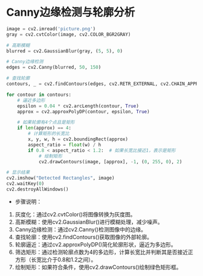 # Canny边缘检测与轮廓分析

```python
image = cv2.imread('picture.png')
gray = cv2.cvtColor(image, cv2.COLOR_BGR2GRAY)

# 高斯模糊
blurred = cv2.GaussianBlur(gray, (5, 5), 0)

# Canny边缘检测
edges = cv2.Canny(blurred, 50, 150)

# 查找轮廓
contours, _ = cv2.findContours(edges, cv2.RETR_EXTERNAL, cv2.CHAIN_APPROX_SIMPLE)

for contour in contours:
    # 逼近多边形
    epsilon = 0.04 * cv2.arcLength(contour, True)
    approx = cv2.approxPolyDP(contour, epsilon, True)

    # 如果轮廓有4个点且是矩形
    if len(approx) == 4:
        # 计算矩形的长宽比
        x, y, w, h = cv2.boundingRect(approx)
        aspect_ratio = float(w) / h
        if 0.8 < aspect_ratio < 1.2:  # 如果长宽比接近1，表示是矩形
            # 绘制矩形
            cv2.drawContours(image, [approx], -1, (0, 255, 0), 2)

# 显示结果
cv2.imshow("Detected Rectangles", image)
cv2.waitKey(0)
cv2.destroyAllWindows()

```

* 步骤说明：
1. 灰度化：通过cv2.cvtColor()将图像转换为灰度图。
2. 高斯模糊：使用cv2.GaussianBlur()进行模糊处理，减少噪声。
3. Canny边缘检测：通过cv2.Canny()检测图像中的边缘。
4. 查找轮廓：使用cv2.findContours()获取图像的外部轮廓。
5. 轮廓逼近：通过cv2.approxPolyDP()简化轮廓形状，逼近为多边形。
6. 筛选矩形：通过检测轮廓点数为4的多边形，计算长宽比并判断其是否接近正方形（长宽比介于0.8和1.2之间）。
7. 绘制矩形：如果符合条件，使用cv2.drawContours()绘制绿色矩形框。
